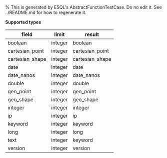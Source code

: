 % This is generated by ESQL's AbstractFunctionTestCase. Do no edit it. See ../README.md for how to regenerate it.

**Supported types**

| field | limit | result |
| --- | --- | --- |
| boolean | integer | boolean |
| cartesian_point | integer | cartesian_point |
| cartesian_shape | integer | cartesian_shape |
| date | integer | date |
| date_nanos | integer | date_nanos |
| double | integer | double |
| geo_point | integer | geo_point |
| geo_shape | integer | geo_shape |
| integer | integer | integer |
| ip | integer | ip |
| keyword | integer | keyword |
| long | integer | long |
| text | integer | keyword |
| version | integer | version |

